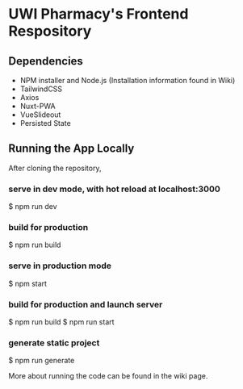 # UWI Pharmacy's Frontend Respository

## Dependencies
* NPM installer and Node.js (Installation information found in Wiki)
* TailwindCSS
* Axios
* Nuxt-PWA
* VueSlideout
* Persisted State

## Running the App Locally
After cloning the repository,

### serve in dev mode, with hot reload at localhost:3000
$ npm run dev

### build for production
$ npm run build

### serve in production mode
$ npm start

### build for production and launch server
$ npm run build
$ npm run start

### generate static project
$ npm run generate

More about running the code can be found in the wiki page.
